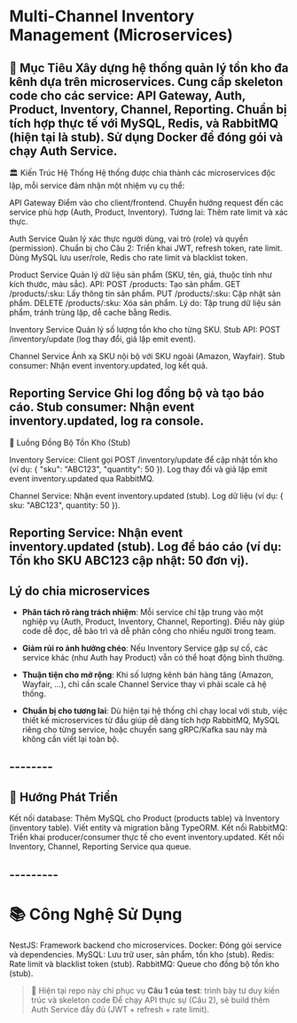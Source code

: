 # Multi-Channel Inventory Management (Microservices)

🎯 Mục Tiêu
Xây dựng hệ thống quản lý tồn kho đa kênh dựa trên microservices.
Cung cấp skeleton code cho các service: API Gateway, Auth, Product, Inventory, Channel, Reporting.
Chuẩn bị tích hợp thực tế với MySQL, Redis, và RabbitMQ (hiện tại là stub).
Sử dụng Docker để đóng gói và chạy Auth Service.
---------

🏛️ Kiến Trúc Hệ Thống
Hệ thống được chia thành các microservices độc lập, mỗi service đảm nhận một nhiệm vụ cụ thể:

API Gateway
Điểm vào cho client/frontend.
Chuyển hướng request đến các service phù hợp (Auth, Product, Inventory).
Tương lai: Thêm rate limit và xác thực.

Auth Service
Quản lý xác thực người dùng, vai trò (role) và quyền (permission).
Chuẩn bị cho Câu 2: Triển khai JWT, refresh token, rate limit.
Dùng MySQL lưu user/role, Redis cho rate limit và blacklist token.

Product Service
  Quản lý dữ liệu sản phẩm (SKU, tên, giá, thuộc tính như kích thước, màu sắc).
  API:
    POST /products: Tạo sản phẩm.
    GET /products/:sku: Lấy thông tin sản phẩm.
    PUT /products/:sku: Cập nhật sản phẩm.
    DELETE /products/:sku: Xóa sản phẩm.
  Lý do: Tập trung dữ liệu sản phẩm, tránh trùng lặp, dễ cache bằng Redis.

Inventory Service
    Quản lý số lượng tồn kho cho từng SKU.
    Stub API: POST /inventory/update (log thay đổi, giả lập emit event).

Channel Service
    Ánh xạ SKU nội bộ với SKU ngoài (Amazon, Wayfair).
    Stub consumer: Nhận event inventory.updated, log kết quả.

Reporting Service
    Ghi log đồng bộ và tạo báo cáo.
    Stub consumer: Nhận event inventory.updated, log ra console.
--------

🔄 Luồng Đồng Bộ Tồn Kho (Stub)

Inventory Service:
Client gọi POST /inventory/update để cập nhật tồn kho (ví dụ: { "sku": "ABC123", "quantity": 50 }).
Log thay đổi và giả lập emit event inventory.updated qua RabbitMQ.

Channel Service:
Nhận event inventory.updated (stub).
Log dữ liệu (ví dụ: { sku: "ABC123", quantity: 50 }).

Reporting Service:
Nhận event inventory.updated (stub).
Log để báo cáo (ví dụ: Tồn kho SKU ABC123 cập nhật: 50 đơn vị).
---------

## Lý do chia microservices

- **Phân tách rõ ràng trách nhiệm**: Mỗi service chỉ tập trung vào một nghiệp vụ (Auth, Product, Inventory, Channel, Reporting). Điều này giúp code dễ đọc, dễ bảo trì và dễ phân công cho nhiều người trong team.  

- **Giảm rủi ro ảnh hưởng chéo**: Nếu Inventory Service gặp sự cố, các service khác (như Auth hay Product) vẫn có thể hoạt động bình thường.  

- **Thuận tiện cho mở rộng**: Khi số lượng kênh bán hàng tăng (Amazon, Wayfair, ...), chỉ cần scale Channel Service thay vì phải scale cả hệ thống.  

- **Chuẩn bị cho tương lai**: Dù hiện tại hệ thống chỉ chạy local với stub, việc thiết kế microservices từ đầu giúp dễ dàng tích hợp RabbitMQ, MySQL riêng cho từng service, hoặc chuyển sang gRPC/Kafka sau này mà không cần viết lại toàn bộ.

## --------
## 🚀 Hướng Phát Triển
Kết nối database:
Thêm MySQL cho Product (products table) và Inventory (inventory table).
Viết entity và migration bằng TypeORM.
Kết nối RabbitMQ:
Triển khai producer/consumer thực tế cho event inventory.updated.
Kết nối Inventory, Channel, Reporting Service qua queue.

## ---------
# 📚 Công Nghệ Sử Dụng
NestJS: Framework backend cho microservices.
Docker: Đóng gói service và dependencies.
MySQL: Lưu trữ user, sản phẩm, tồn kho (stub).
Redis: Rate limit và blacklist token (stub).
RabbitMQ: Queue cho đồng bộ tồn kho (stub).
> 🔧 Hiện tại repo này chỉ phục vụ **Câu 1 của test**: trình bày tư duy kiến trúc và skeleton code
> Để chạy API thực sự (Câu 2), sẽ build thêm Auth Service đầy đủ (JWT + refresh + rate limit).
